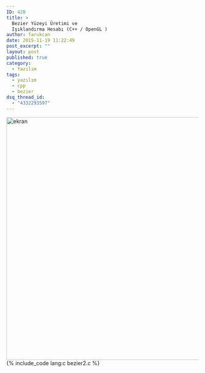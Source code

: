 ```yaml
---
ID: 420
title: >
  Bezier Yüzeyi Üretimi ve
  Işıklandırma Hesabı (C++ / OpenGL )
author: farukcan
date: 2015-11-19 11:22:49
post_excerpt: ""
layout: post
published: true
category:
  - Yazılım
tags:
  - yazılım
  - cpp
  - bezier
dsq_thread_id:
  - "4332293597"
---
```

<a href="/tr/html/uploads/2015/11/ekran.png"><img class="alignnone size-full wp-image-421" alt="ekran" src="/tr/html/uploads/2015/11/ekran.png" width="765" height="635" /></a>
{% include_code lang:c bezier2.c %}
